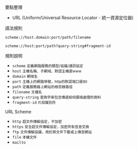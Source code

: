 要點整理
- URL (Uniform/Universal Resource Locator - 統一資源定位器)

語法規則
```
scheme://host.domain:port/path/filename
```

```
scheme://host:port/path?query-string#fragment-id
```


規則說明
- `scheme` <small>定義網路服務的類型/協議/通訊協定</small>
- `host` <small>主機名稱、子網域，默認主機是www</small>
- `domain` <small>網域名</small>
- `port` <small>主機上的網路埠號，http的默認端口是80</small>
- `path` <small>定義服務器上網站的根目錄路徑</small>
- `filename` <small>文檔名</small>
- `query-string` <small>查詢字串包含傳遞給伺服端處理的資料</small>
- `fragment-id` <small>片段識別符</small>

URL Scheme
- `http` <small>超文件傳輸協定，不加密</small>
- `https` <small>安全超文件傳輸協定，加密所有信息交換</small>
- `ftp` <small>文件傳輸協議，用於將文件下載或上傳至網站</small>
- `file` <small>本機文件</small>
- `mailto`